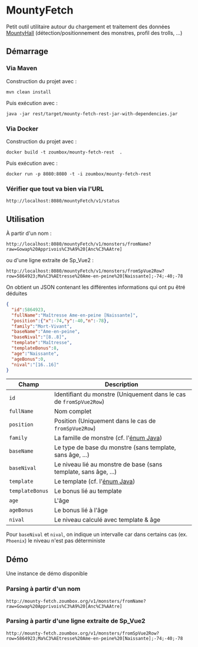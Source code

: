 # MountyFetch

Petit outil utilitaire autour du chargement et traitement des données [MountyHall](http://www.mountyhall.com/) 
(détection/positionnement des monstres, profil des trolls, ...)

## Démarrage 

### Via Maven

Construction du projet avec :

````shell
mvn clean install
````

Puis exécution avec :

````shell
java -jar rest/target/mounty-fetch-rest-jar-with-dependencies.jar
````


### Via Docker

Construction du projet avec :

````shell
docker build -t zoumbox/mounty-fetch-rest  .
````

Puis exécution avec :


````shell
docker run -p 8080:8080 -t -i zoumbox/mounty-fetch-rest
````

### Vérifier que tout va bien via l'URL

    http://localhost:8080/mountyFetch/v1/status



## Utilisation

À partir d'un nom :

    http://localhost:8080/mountyFetch/v1/monsters/fromName?raw=Gowap%20Apprivois%C3%A9%20[Anc%C3%AAtre]

ou d'une ligne extraite de Sp_Vue2 :

    http://localhost:8080/mountyFetch/v1/monsters/fromSpVue2Row?row=5864923;Ma%C3%AEtresse%20Ame-en-peine%20[Naissante];-74;-40;-78

On obtient un JSON contenant les différentes informations qui ont pu êtré déduites

```json
{
  "id":5864923,
  "fullName":"Maîtresse Ame-en-peine [Naissante]",
  "position":{"x":-74,"y":-40,"n":-78},
  "family":"Mort-Vivant",
  "baseName":"Ame-en-peine",
  "baseNival":"[8..8]",
  "template":"Maîtresse",
  "templateBonus":8,
  "age":"Naissante",
  "ageBonus":0,
  "nival":"[16..16]"
}
```

 Champ          | Description
----------------|-------------------------------------------------------------------
`id`            | Identifiant du monstre (Uniquement dans le cas de `fromSpVue2Row`)
`fullName`      | Nom complet
`position`      | Position (Uniquement dans le cas de `fromSpVue2Row`)
`family`        | La famille de monstre (cf. l'[énum Java](/parser/src/main/java/org/zoumbox/mountyFetch/parser/Families.java))
`baseName`      | Le type de base du monstre (sans template, sans âge, ...)
`baseNival`     | Le niveau lié au monstre de base (sans template, sans âge, ...)
`template`      | Le template (cf. l'[énum Java](/parser/src/main/java/org/zoumbox/mountyFetch/parser/Templates.java))
`templateBonus` | Le bonus lié au template
`age`           | L'âge
`ageBonus`      | Le bonus lié à l'âge
`nival`         | Le niveau calculé avec template & âge

Pour `baseNival` et `nival`, on indique un intervalle car dans certains cas (ex. `Phoenix`) le niveau n'est pas déterministe

## Démo

Une instance de démo disponible

### Parsing à partir d'un nom

    http://mounty-fetch.zoumbox.org/v1/monsters/fromName?raw=Gowap%20Apprivois%C3%A9%20[Anc%C3%AAtre]

### Parsing à partir d'une ligne extraite de Sp_Vue2

    http://mounty-fetch.zoumbox.org/v1/monsters/fromSpVue2Row?row=5864923;Ma%C3%AEtresse%20Ame-en-peine%20[Naissante];-74;-40;-78
